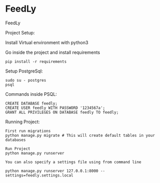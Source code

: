 # FeedLy
FeedLy

Project Setup:

Install Virtual environment with python3

Go inside the project and install requirements
    
    pip install -r requirements


Setup PostgreSql:

    sudo su - postgres
    psql
    
Commands inside PSQL:
    
    CREATE DATABASE feedly;
    CREATE USER feedly WITH PASSWORD '1234567a';
    GRANT ALL PRIVILEGES ON DATABASE feedly TO feedly;

Running Project:

    First run migrations
    python manage.py migrate # This will create default tables in your databases
    
    Run Project
    python manage.py runserver
    
    You can also specify a settings file using from command line
    
    python manage.py runserver 127.0.0.1:8000 --settings=feedly.settings.local 
    
